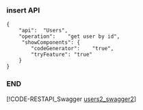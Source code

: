 ### insert API

```RESTAPIdocs
{
    "api":  "Users",
    "operation":    "get user by id",
     "showComponents": {        
        "codeGenerator":    "true",
        "tryFeature": "true"      
    } 
}
```

### END
[!CODE-RESTAPI_Swagger [users2_swagger2](./users2_swagger2.json)]
